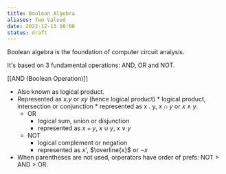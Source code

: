 ```yaml
---
title: Boolean Algebra
aliases: Two Valued 
date: 2022-12-13 00:00
status: draft
---
```


Boolean algebra is the foundation of computer circuit analysis.

It's based on 3 fundamental operations: AND, OR and NOT.

[[AND (Boolean Operation)]]
* Also known as logical product.
* Represented as $x . y$ or $xy$ (hence logical product)
      * logical product, intersection or conjunction
      * represented as x . y, $x \cap y$ or $x \wedge y$.
  * OR
      * logical sum, union or disjunction
      * represented as $x + y$, $x \cup y$, $x \lor y$
  * NOT
      * logical complement or negation
      * represented as $x'$, $\overline{x}$ or $\neg x$
* When parentheses are not used, orperators have order of prefs: NOT > AND > OR.

